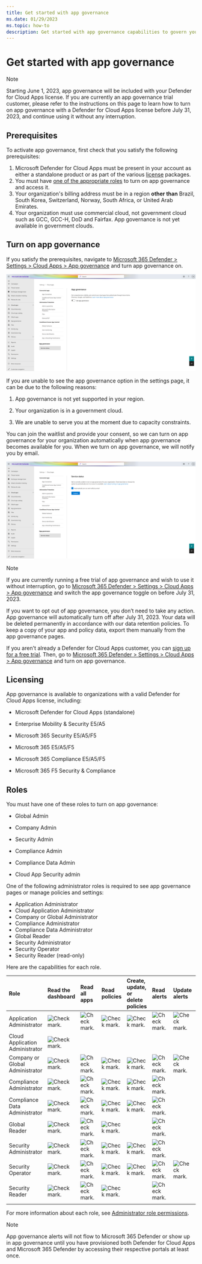 ```yaml
---
title: Get started with app governance
ms.date: 01/29/2023
ms.topic: how-to
description: Get started with app governance capabilities to govern your apps.
---
```


# Get started with app governance

> [!NOTE]
> Starting June 1, 2023, app governance will be included with your Defender for Cloud Apps license. If you are currently an app governance trial customer, please refer to the instructions on this page to learn how to turn on app governance with a Defender for Cloud Apps license before July 31, 2023, and continue using it without any interruption.

## Prerequisites

To activate app governance, first check that you satisfy the following prerequisites:

1. Microsoft Defender for Cloud Apps must be present in your account as either a standalone product or as part of the various [license](#licensing) packages.
1. You must have [one of the appropriate roles](#roles) to turn on app governance and access it.
1. Your organization's billing address must be in a region **other than** Brazil, South Korea, Switzerland, Norway, South Africa, or United Arab Emirates.
1. Your organization must use commercial cloud, not government cloud such as GCC, GCC-H, DoD and Fairfax. App governance is not yet available in government clouds.

## Turn on app governance

If you satisfy the prerequisites, navigate to [Microsoft 365 Defender > Settings > Cloud Apps > App governance](https://security.microsoft.com/cloudapps/settings) and turn app governance on.

![App governance service status](media/app-governance-get-started/app-governance-service-status1.png)

If you are unable to see the app governance option in the settings page, it can be due to the following reasons:

1. App governance is not yet supported in your region.

1. Your organization is in a government cloud.

1. We are unable to serve you at the moment due to capacity constraints.

You can join the waitlist and provide your consent, so we can turn on app governance for your organization automatically when app governance becomes available for you. When we turn on app governance, we will notify you by email.

![App governance waitlist](media/app-governance-get-started/app-governance-service-status.png)

> [!NOTE]
> If you are currently running a free trial of app governance and wish to use it without interruption, go to [Microsoft 365 Defender > Settings > Cloud Apps > App governance](https://security.microsoft.com/cloudapps/settings) and switch the app governance toggle on before July 31, 2023.  
>   
> If you want to opt out of app governance, you don’t need to take any action. App governance will automatically turn off after July 31, 2023. Your data will be deleted permanently in accordance with our data retention policies. To keep a copy of your app and policy data, export them manually from the app governance pages.

If you aren't already a Defender for Cloud Apps customer, you can [sign up for a free trial](https://www.microsoft.com/security/business/cloud-apps-defender). Then, go to [Microsoft 365 Defender > Settings > Cloud Apps > App governance](https://security.microsoft.com/cloudapps/settings) and turn on app governance. 

## Licensing

App governance is available to organizations with a valid Defender for Cloud Apps license, including:

- Microsoft Defender for Cloud Apps (standalone)

- Enterprise Mobility & Security E5/A5

- Microsoft 365 Security E5/A5/F5

- Microsoft 365 E5/A5/F5

- Microsoft 365 Compliance E5/A5/F5

- Microsoft 365 F5 Security & Compliance

## Roles

You must have one of these roles to turn on app governance:

- Global Admin

- Company Admin

- Security Admin          

- Compliance Admin  

- Compliance Data Admin

- Cloud App Security admin

One of the following administrator roles is required to see app governance pages or manage policies and settings:

- Application Administrator
- Cloud Application Administrator
- Company or Global Administrator
- Compliance Administrator
- Compliance Data Administrator
- Global Reader
- Security Administrator
- Security Operator
- Security Reader (read-only)

Here are the capabilities for each role.

| Role | Read the dashboard | Read all apps |Read policies | Create, update, or delete policies | Read alerts | Update alerts | Read settings | Update settings | Read Remediation | Update Remediation |
|:-------|:-----|:-------|:-------|:-------|:-------|:-------|:-------|:-------|:-------|:-------|
| Application Administrator | ![Check mark.](media\checkmark.png) | ![Check mark.](media\checkmark.png) | ![Check mark.](media\checkmark.png) | ![Check mark.](media\checkmark.png) | ![Check mark.](media\checkmark.png) | ![Check mark.](media\checkmark.png) | ![Check mark.](media\checkmark.png) | ![Check mark.](media\checkmark.png) | ![Check mark.](media\checkmark.png) | ![Check mark.](media\checkmark.png) |
| Cloud Application Administrator | ![Check mark.](media\checkmark.png) | | | | | | | | | |
| Company or Global Administrator | ![Check mark.](media\checkmark.png) | ![Check mark.](media\checkmark.png) | ![Check mark.](media\checkmark.png) | ![Check mark.](media\checkmark.png) | ![Check mark.](media\checkmark.png) | ![Check mark.](media\checkmark.png) | ![Check mark.](media\checkmark.png) | ![Check mark.](media\checkmark.png) | ![Check mark.](media\checkmark.png) | ![Check mark.](media\checkmark.png) |
| Compliance Administrator | ![Check mark.](media\checkmark.png) | ![Check mark.](media\checkmark.png) | ![Check mark.](media\checkmark.png) | ![Check mark.](media\checkmark.png) | ![Check mark.](media\checkmark.png) |  | ![Check mark.](media\checkmark.png) | ![Check mark.](media\checkmark.png) | ![Check mark.](media\checkmark.png) | |
| Compliance Data Administrator | ![Check mark.](media\checkmark.png) | ![Check mark.](media\checkmark.png) | ![Check mark.](media\checkmark.png) | ![Check mark.](media\checkmark.png) | ![Check mark.](media\checkmark.png) |  | ![Check mark.](media\checkmark.png) | ![Check mark.](media\checkmark.png) | ![Check mark.](media\checkmark.png) | |
| Global Reader  | ![Check mark.](media\checkmark.png) | ![Check mark.](media\checkmark.png) | ![Check mark.](media\checkmark.png) |  | ![Check mark.](media\checkmark.png) |  | ![Check mark.](media\checkmark.png) |  | | |
| Security Administrator | ![Check mark.](media\checkmark.png) | ![Check mark.](media\checkmark.png) | ![Check mark.](media\checkmark.png) | ![Check mark.](media\checkmark.png) | ![Check mark.](media\checkmark.png) |  | ![Check mark.](media\checkmark.png) | ![Check mark.](media\checkmark.png) | ![Check mark.](media\checkmark.png) | |
| Security Operator | ![Check mark.](media\checkmark.png) | ![Check mark.](media\checkmark.png) | ![Check mark.](media\checkmark.png) | ![Check mark.](media\checkmark.png) | ![Check mark.](media\checkmark.png) | ![Check mark.](media\checkmark.png) | ![Check mark.](media\checkmark.png) | ![Check mark.](media\checkmark.png) | ![Check mark.](media\checkmark.png) | |
| Security Reader  | ![Check mark.](media\checkmark.png) | ![Check mark.](media\checkmark.png) | ![Check mark.](media\checkmark.png) |  | ![Check mark.](media\checkmark.png) |  | ![Check mark.](media\checkmark.png) |  | ![Check mark.](media\checkmark.png) | |
|||||||||| | |

For more information about each role, see [Administrator role permissions](/azure/active-directory/roles/permissions-reference).

> [!NOTE]
> App governance alerts will not flow to Microsoft 365 Defender or show up in app governance until you have provisioned both Defender for Cloud Apps and Microsoft 365 Defender by accessing their respective portals at least once.

